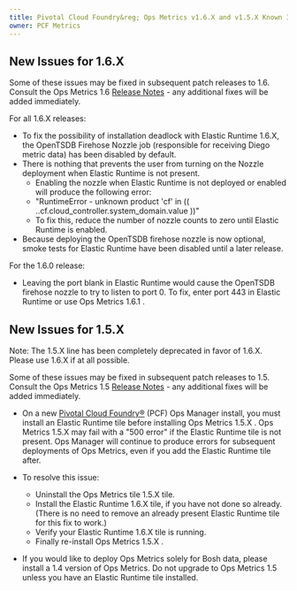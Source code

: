```yaml
---
title: Pivotal Cloud Foundry&reg; Ops Metrics v1.6.X and v1.5.X Known Issues
owner: PCF Metrics
---
```

## New Issues for 1.6.X
Some of these issues may be fixed in subsequent patch releases to 1.6. Consult the Ops Metrics 1.6 [Release Notes](opsmetrics_rn_1_6.html) - any additional fixes will be added immediately.

For all 1.6.X releases:

* To fix the possibility of installation deadlock with Elastic Runtime 1.6.X, the OpenTSDB Firehose Nozzle job (responsible for receiving Diego metric data) has been disabled by default.
* There is nothing that prevents the user from turning on the Nozzle deployment when Elastic Runtime is not present.
  * Enabling the nozzle when Elastic Runtime is not deployed or enabled will produce the following error:
  * "RuntimeError - unknown product 'cf' in (( ..cf.cloud_controller.system_domain.value ))"
  * To fix this, reduce the number of nozzle counts to zero until Elastic Runtime is enabled.
* Because deploying the OpenTSDB firehose nozzle is now optional, smoke tests for Elastic Runtime have been disabled until a later release.

For the 1.6.0 release:
* Leaving the port blank in Elastic Runtime would cause the OpenTSDB firehose nozzle to try to listen to port 0.   To fix, enter port 443 in Elastic Runtime or use Ops Metrics 1.6.1 .

## New Issues for 1.5.X

Note: The 1.5.X line has been completely deprecated in favor of 1.6.X.  Please use 1.6.X if at all possible.

Some of these issues may be fixed in subsequent patch releases to 1.5. Consult the Ops Metrics 1.5 [Release Notes](opsmetrics_rn_1_6.html) - any additional fixes will be added immediately.

* On a new [Pivotal Cloud Foundry&reg;](https://network.pivotal.io/products/pivotal-cf) (PCF) Ops Manager install, you must install an Elastic Runtime tile before installing Ops Metrics 1.5.X . Ops Metrics 1.5.X may fail with a "500 error" if the Elastic Runtime tile is not present. Ops Manager will continue to produce errors for subsequent deployments of Ops Metrics, even if you add the Elastic Runtime tile after.
* To resolve this issue:
  * Uninstall the Ops Metrics tile 1.5.X tile.
  * Install the Elastic Runtime 1.6.X tile, if you have not done so already.  (There is no need to remove an already present Elastic Runtime tile for this fix to work.)
  * Verify your Elastic Runtime 1.6.X tile is running.
  * Finally re-install Ops Metrics 1.5.X .

* If you would like to deploy Ops Metrics solely for Bosh data, please install a 1.4 version of Ops Metrics. Do not upgrade to Ops Metrics 1.5 unless you have an Elastic Runtime tile installed.
